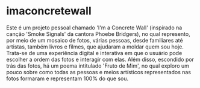 ﻿# imaconcretewall

Este é um projeto pessoal chamado 'I'm a Concrete Wall' (inspirado na canção 'Smoke Signals' da cantora Phoebe Bridgers), no qual represento, por meio de um mosaico de fotos, várias pessoas, desde familiares até artistas, também livros e filmes, que ajudaram a moldar quem sou hoje. Trata-se de uma experiência digital e interativa em que o usuário pode escolher a ordem das fotos e interagir com elas. Além disso, escondido por trás das fotos, há um poema intitulado 'Fruto de Mim', no qual exploro um pouco sobre como todas as pessoas e meios artísticos representados nas fotos formaram e representam 100% do que sou.

